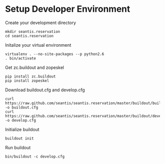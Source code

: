 Setup Developer Environment
===========================

Create your development directory

    mkdir seantis.reservation
    cd seantis.reservation

Initalize your virtual environment

    virtualenv . --no-site-packages --p python2.6
    . bin/activate

Get zc.buildout and zopeskel

    pip install zc.buildout
    pip install zopeskel

Download buildout.cfg and develop.cfg

    curl https://raw.github.com/seantis/seantis.reservation/master/buildout/buildout.cfg -o buildout.cfg
    curl https://raw.github.com/seantis/seantis.reservation/master/buildout/develop.cfg -o develop.cfg

Initialize buildout

    buildout init

Run buildout

    bin/buildout -c develop.cfg